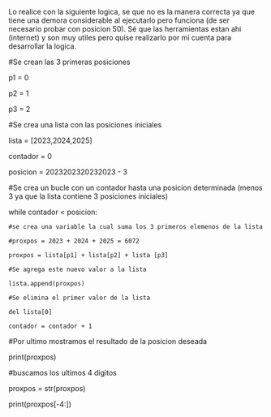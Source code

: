 Lo realice con la siguiente logica, se que no es la manera correcta ya que tiene una demora considerable al ejecutarlo pero funciona (de ser necesario probar con posicion 50). Sé que las herramientas estan ahi (internet) y son muy utiles pero quise realizarlo por mi cuenta para desarrollar la logica.

#Se crean las 3 primeras posiciones

p1 = 0

p2 = 1

p3 = 2

#Se crea una lista con las posiciones iniciales

lista = [2023,2024,2025]

contador = 0

posicion = 2023202320232023 - 3

#Se crea un bucle con un contador hasta una posicion determinada (menos 3 ya que la lista contiene 3 posiciones iniciales)

while contador < posicion:

    #se crea una variable la cual suma los 3 primeros elemenos de la lista
    
    #proxpos = 2023 + 2024 + 2025 = 6072
    
    proxpos = lista[p1] + lista[p2] + lista [p3]
    
    #Se agrega este nuevo valor a la lista
    
    lista.append(proxpos)

    #Se elimina el primer valor de la lista
    
    del lista[0]
    
    contador = contador + 1
    

#Por ultimo mostramos el resultado de la posicion deseada

print(proxpos)

#buscamos los ultimos 4 digitos

proxpos = str(proxpos)

print(proxpos[-4:])
